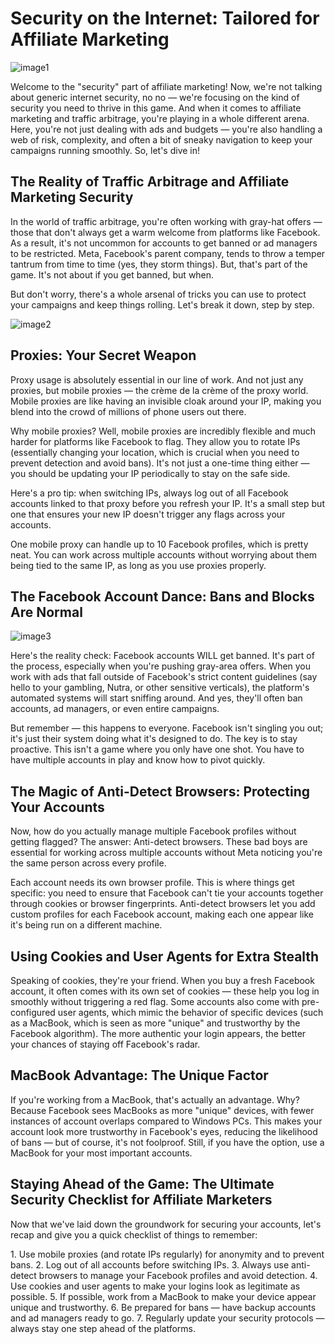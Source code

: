 # Security on the Internet: Tailored for Affiliate Marketing

![image1](/img/1.4/image1.webp)

Welcome to the "security" part of affiliate marketing! Now, we're not talking about generic internet security, no no — we're focusing on the kind of security you need to thrive in this game. And when it comes to affiliate marketing and traffic arbitrage, you're playing in a whole different arena. Here, you're not just dealing with ads and budgets — you're also handling a web of risk, complexity, and often a bit of sneaky navigation to keep your campaigns running smoothly. So, let's dive in!

## The Reality of Traffic Arbitrage and Affiliate Marketing Security

In the world of traffic arbitrage, you're often working with gray-hat offers — those that don't always get a warm welcome from platforms like Facebook. As a result, it's not uncommon for accounts to get banned or ad managers to be restricted. Meta, Facebook's parent company, tends to throw a temper tantrum from time to time (yes, they storm things). But, that's part of the game. It's not about if you get banned, but when.

But don't worry, there's a whole arsenal of tricks you can use to protect your campaigns and keep things rolling. Let's break it down, step by step.

![image2](/img/1.4/image2.webp)

## Proxies: Your Secret Weapon

Proxy usage is absolutely essential in our line of work. And not just any proxies, but mobile proxies — the crème de la crème of the proxy world. Mobile proxies are like having an invisible cloak around your IP, making you blend into the crowd of millions of phone users out there.

Why mobile proxies? Well, mobile proxies are incredibly flexible and much harder for platforms like Facebook to flag. They allow you to rotate IPs (essentially changing your location, which is crucial when you need to prevent detection and avoid bans). It's not just a one-time thing either — you should be updating your IP periodically to stay on the safe side.

Here's a pro tip: when switching IPs, always log out of all Facebook accounts linked to that proxy before you refresh your IP. It's a small step but one that ensures your new IP doesn't trigger any flags across your accounts.

One mobile proxy can handle up to 10 Facebook profiles, which is pretty neat. You can work across multiple accounts without worrying about them being tied to the same IP, as long as you use proxies properly.

## The Facebook Account Dance: Bans and Blocks Are Normal

![image3](/img/1.4/image3.webp)

Here's the reality check: Facebook accounts WILL get banned. It's part of the process, especially when you're pushing gray-area offers. When you work with ads that fall outside of Facebook's strict content guidelines (say hello to your gambling, Nutra, or other sensitive verticals), the platform's automated systems will start sniffing around. And yes, they'll often ban accounts, ad managers, or even entire campaigns.

But remember — this happens to everyone. Facebook isn't singling you out; it's just their system doing what it's designed to do. The key is to stay proactive. This isn't a game where you only have one shot. You have to have multiple accounts in play and know how to pivot quickly.

## The Magic of Anti-Detect Browsers: Protecting Your Accounts

Now, how do you actually manage multiple Facebook profiles without getting flagged? The answer: Anti-detect browsers. These bad boys are essential for working across multiple accounts without Meta noticing you're the same person across every profile.

Each account needs its own browser profile. This is where things get specific: you need to ensure that Facebook can't tie your accounts together through cookies or browser fingerprints. Anti-detect browsers let you add custom profiles for each Facebook account, making each one appear like it's being run on a different machine.

## Using Cookies and User Agents for Extra Stealth

Speaking of cookies, they're your friend. When you buy a fresh Facebook account, it often comes with its own set of cookies — these help you log in smoothly without triggering a red flag. Some accounts also come with pre-configured user agents, which mimic the behavior of specific devices (such as a MacBook, which is seen as more "unique" and trustworthy by the Facebook algorithm). The more authentic your login appears, the better your chances of staying off Facebook's radar.

## MacBook Advantage: The Unique Factor

If you're working from a MacBook, that's actually an advantage. Why? Because Facebook sees MacBooks as more "unique" devices, with fewer instances of account overlaps compared to Windows PCs. This makes your account look more trustworthy in Facebook's eyes, reducing the likelihood of bans — but of course, it's not foolproof. Still, if you have the option, use a MacBook for your most important accounts.

## Staying Ahead of the Game: The Ultimate Security Checklist for Affiliate Marketers

Now that we've laid down the groundwork for securing your accounts, let's recap and give you a quick checklist of things to remember:

1․ Use mobile proxies (and rotate IPs regularly) for anonymity and to prevent bans.
2. Log out of all accounts before switching IPs.
3. Always use anti-detect browsers to manage your Facebook profiles and avoid detection.
4. Use cookies and user agents to make your logins look as legitimate as possible.
5. If possible, work from a MacBook to make your device appear unique and trustworthy.
6. Be prepared for bans — have backup accounts and ad managers ready to go.
7. Regularly update your security protocols — always stay one step ahead of the platforms.